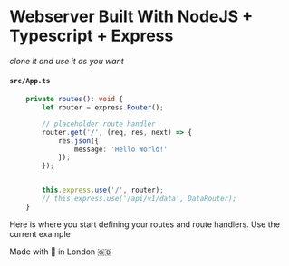 # Webserver Built With NodeJS + Typescript + Express

_clone it and use it as you want_


#### `src/App.ts`
```typescript
    private routes(): void {
        let router = express.Router();

        // placeholder route handler
        router.get('/', (req, res, next) => {
            res.json({
                message: 'Hello World!'
            });
        });


        this.express.use('/', router);
        // this.express.use('/api/v1/data', DataRouter);
    }
```

Here is where you start defining your routes and route handlers.
Use the current example



Made with :love_letter: in London :uk:
